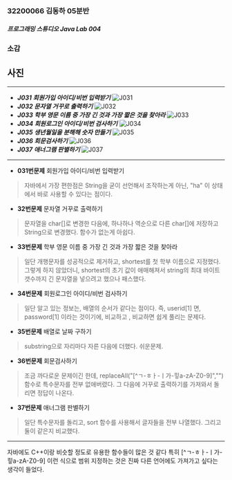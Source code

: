 ### 32200066 김동하 05분반

##### 프로그래밍 스튜디오 Java Lab 004

### 소감

## 사진

---
+ ___J031 회원가입 아이디/비번 입력받기___
![J031](./Captures/J031.png)
+ ___J032 문자열 거꾸로 출력하기___
![J032](./Captures/J032.png)
+ ___J033 학부 영문 이름 중 가장 긴 것과 가장 짧은 것을 찾아라___
![J033](./Captures/J033.png)
+ ___J034 회원로그인 아이디/비번 검사하기___
![J034](./Captures/J034.png)
+ ___J035 생년월일을 분해해 숫자 만들기___
![J035](./Captures/J035.png)
+ ___J036 회문검사하기___
![J036](./Captures/J036.png)
+ ___J037 애너그램 판별하기___
![J037](./Captures/J037.png)


---

+ **031번문제**  회원가입 아이디/비번 입력받기
> 자바에서 가장 편한점은 String을 굳이 선언해서 조작하는게 아닌, "ha" 이 상태에서 바로 사용할 수 있다는 점이다.

+ **32번문제**  문자열 거꾸로 출력하기
> 문자열을 char[]로 변경한 다음에, 하나하나 역순으로 다른 char[]에 저장하고 String으로 변경했다. 함수가 없는게 아쉽다.

+ **33번문제** 학부 영문 이름 중 가장 긴 것과 가장 짧은 것을 찾아라
> 일단 개행문자를 성공적으로 제거하고, shortest를 첫 학부 이름으로 지정했다. 그렇게 하지 않았더니, shortest의 초기 값이 애매해져서 string의 최대 바이트 갯수까지 긴 문자열을 넣으려고 했으나 패스했다.

+ **34번문제** 회원로그인 아이디/비번 검사하기
> 일단 알고 있는 정보는, 배열의 순서가 같다는 점이다. 즉, userid[1] 면, password[1] 이라는 것이기에, 비교하고 , 비교하면 쉽게 풀리는 문제다. 

+ **35번문제** 배열로 날짜 구하기
> substring으로 자리마다 자른 다음에 더했다. 쉬운문제.

+ **36번문제** 회문검사하기
> 조금 까다로운 문제이긴 한데, replaceAll("[^ㄱ-ㅎㅏ-ㅣ가-힣a-zA-Z0-9]","") 함수로 특수문자를 전부 없애버렸다. 그 다음에 거꾸로 출력하기를 가져와서 돌리면 정답이 나온다.

+ **37번문제** 애너그램 판별하기
> 일단 특수문자를 돌리고, sort 함수를 사용해서 글자들을 전부 나열했다. 그리고 둘이 같은지 비교했다.

---

자바에도 C++이랑 비슷할 정도로 유용한 함수들이 많은 것 같다 특히 [^ㄱ-ㅎㅏ-ㅣ가-힣a-zA-Z0-9] 이런 식으로 범위 지정하는 것은 진짜 다른 언어에도 가져가고 싶다는 생각이 들었다.

